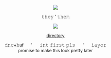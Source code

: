 </div> <div align="center">

 ![](https://file.garden/ZykWd5jJbymhWT_n/IMG_2505.png#left)
</div> <div align="center"> 𝚝𝚑𝚎𝚢 ' 𝚝𝚑𝚎𝚖
   
![](https://komarev.com/ghpvc/?username=towerworld&style=plastic&color=97A4B8&label=Scouts)
                 
 [directory](https://guns.lol/towerworld)               
</div> <div align="center"> 𝚍𝚗𝚌+𝚑uf ⠀⠀'  ⠀⠀𝚒𝚗𝚝 𝚏𝚒𝚛𝚜𝚝 𝚙𝚕𝚜  ⠀⠀'  ⠀⠀𝚒𝚊𝚢𝚘𝚛
</div> <div align="center"> promise to make this look pretty later
